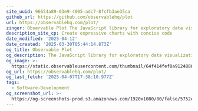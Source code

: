 ```yaml
---
site_uuid: 96654a89-03e9-4005-adc7-8fcfb3ae35ca
github_url: https://github.com/observablehq/plot
url: https://observablehq.com/plot/
zinger: Observable Plot The JavaScript library for exploratory data visualization
description_site_cp: Create expressive charts with concise code
date_modified: '2025-04-12'
date_created: '2025-03-30T05:44:14.873Z'
og_title: Observable Plot
og_description: The JavaScript library for exploratory data visualization
og_image: >-
  https://static.observableusercontent.com/thumbnail/64f414fef8a91248865f5759641b0cf537bc87c0aaf57dc368ffe673013eccaa.jpg
og_url: https://observablehq.com/plot/
og_last_fetch: '2025-04-07T17:38:10.977Z'
tags:
  - Software-Development
og_screenshot_url: >-
  https://og-screenshots-prod.s3.amazonaws.com/1920x1080/80/false/5752c33ffe026e21b2240cde4c4cc3e6f4bc2505e27ca0557d6f0f12168713ca.jpeg
---
```















































